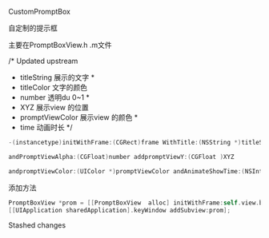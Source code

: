 CustomPromptBox

自定制的提示框

主要在PromptBoxView.h .m文件

/*
 Updated upstream


* titleString   展示的文字
    *
* titleColor   文字的颜色
* number     透明du 0~1
    *
* XYZ     展示view 的位置
* promptViewColor  展示view 的颜色
    *
* time  动画时长
    */

```objective-c
-(instancetype)initWithFrame:(CGRect)frame WithTitle:(NSString *)titleString andTitleColor:(UIColor *)titleColor 

andPromptViewAlpha:(CGFloat)number addpromptViewY:(CGFloat )XYZ 

andpromptViewColor:(UIColor *)promptViewColor andAnimateShowTime:(NSInteger)time;

```

添加方法

```objective-c
PromptBoxView *prom = [[PromptBoxView  alloc] initWithFrame:self.view.bounds WithTitle:nil andTitleColor:nil andPromptViewAlpha:0.2 addpromptViewY:0 andpromptViewColor:nil andAnimateShowTime:2];
[[UIApplication sharedApplication].keyWindow addSubview:prom];
```
 Stashed changes
